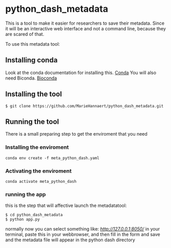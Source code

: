 # python_dash_metadata
This is a tool to make it easier for researchers to save their metadata. Since it will be an interactive web interface and not a command line, because they are scared of that.

To use this metadata tool: 

## Installing conda 
Look at the conda documentation for installing this. [Conda](https://docs.conda.io/projects/conda/en/latest/user-guide/install/index.html)
You will also need Biconda. [Bioconda](https://bioconda.github.io/)

## Installing the tool
````
$ git clone https://github.com/MarieHannaert/python_dash_metadata.git
````
## Running the tool
There is a small preparing step to get the enviroment that you need
### Installing the enviroment
````
conda env create -f meta_python_dash.yaml
````
### Activating the enviroment
````
conda activate meta_python_dash
````
### running the app
this is the step that will affective launch the metadatatool: 
````
$ cd python_dash_metadata
$ python app.py
````

normally now you can select something like: *http://127.0.0.1:8050/* in your terminal, paste this in your webbrowser, and then fill in the form and save and the metadata file will appear in the python dash directory